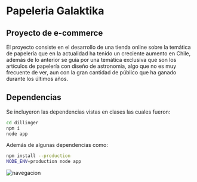 # Papeleria Galaktika
## Proyecto de e-commerce

El proyecto consiste en el desarrollo de una tienda online sobre la temática de papelería que en la actualidad ha tenido un creciente aumento en Chile, además de lo anterior se guía por una temática exclusiva que son los artículos de papelería con diseño de astronomia, algo que no es muy frecuente de ver, aun con la gran cantidad de público que ha ganado durante los últimos años.  

## Dependencias

Se incluyeron las dependencias vistas en clases las cuales fueron:

```sh
cd dillinger
npm i
node app
```

Además de algunas dependencias como: 

```sh
npm install --production
NODE_ENV=production node app
```


![navegacion](https://user-images.githubusercontent.com/93208325/157936308-b7654078-56db-4a29-acbb-32e04fa674de.gif)
